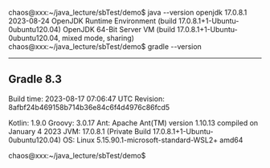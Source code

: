 chaos@xxx:~/java_lecture/sbTest/demo$ java --version
openjdk 17.0.8.1 2023-08-24
OpenJDK Runtime Environment (build 17.0.8.1+1-Ubuntu-0ubuntu120.04)
OpenJDK 64-Bit Server VM (build 17.0.8.1+1-Ubuntu-0ubuntu120.04, mixed mode, sharing)
chaos@xxx:~/java_lecture/sbTest/demo$ gradle --version

------------------------------------------------------------
Gradle 8.3
------------------------------------------------------------

Build time:   2023-08-17 07:06:47 UTC
Revision:     8afbf24b469158b714b36e84c6f4d4976c86fcd5

Kotlin:       1.9.0
Groovy:       3.0.17
Ant:          Apache Ant(TM) version 1.10.13 compiled on January 4 2023
JVM:          17.0.8.1 (Private Build 17.0.8.1+1-Ubuntu-0ubuntu120.04)
OS:           Linux 5.15.90.1-microsoft-standard-WSL2+ amd64

chaos@xxx:~/java_lecture/sbTest/demo$ 
